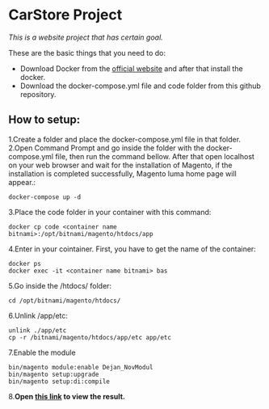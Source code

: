 # CarStore Project

*This is a website project that has certain goal.*

These are the basic things that you need to do:
- Download Docker from the [official website](https://www.docker.com) and after that install the docker.
- Download the docker-compose.yml file and code folder from this github repository.

## How to setup: 
1.Create a folder and place the docker-compose.yml file in that folder.
2.Open Command Prompt and go inside the folder with the docker-compose.yml file, then run the command bellow. After that open localhost on your web browser and wait for the installation of Magento, if the installation is completed successfully, Magento luma home page will appear.:
```
docker-compose up -d
```
3.Place the code folder in your container with this command: 
```
docker cp code <container name bitnami>:/opt/bitnami/magento/htdocs/app
```
4.Enter in your cointainer. First, you have to get the name of the container: 
```
docker ps
docker exec -it <container name bitnami> bas
```
5.Go inside the /htdocs/ folder:
```
cd /opt/bitnami/magento/htdocs/
```
6.Unlink /app/etc:
```
unlink ./app/etc
cp -r /bitnami/magento/htdocs/app/etc app/etc
```
7.Enable the module
```
bin/magento module:enable Dejan_NovModul
bin/magento setup:upgrade
bin/magento setup:di:compile
```
8.**Open [this link](http://localhost/dejan/index/index/) to view the result.**

